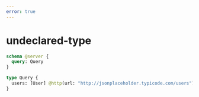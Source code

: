 ```yaml
---
error: true
---
```


# undeclared-type

```graphql @config
schema @server {
  query: Query
}

type Query {
  users: [User] @http(url: "http://jsonplaceholder.typicode.com/users")
}
```
